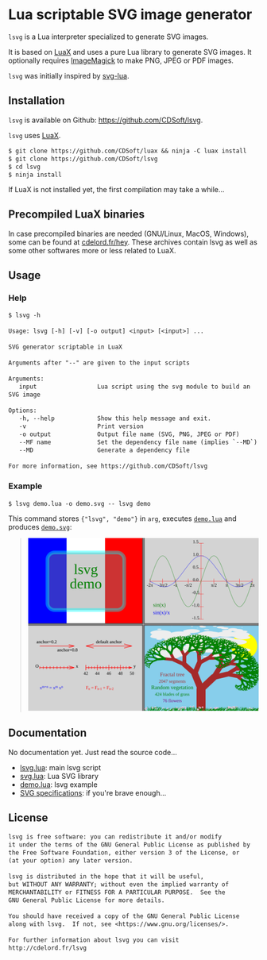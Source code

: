 # Lua scriptable SVG image generator

`lsvg` is a Lua interpreter specialized to generate SVG images.

It is based on [LuaX](https://github.com/CDSoft/luax) and uses a pure Lua
library to generate SVG images. It optionally requires
[ImageMagick](https://imagemagick.org/) to make PNG, JPEG or PDF images.

`lsvg` was initially inspired by [svg-lua](https://github.com/Jericho1060/svg-lua).

## Installation

`lsvg` is available on Github: <https://github.com/CDSoft/lsvg>.

`lsvg` uses [LuaX](https://github.com/CDSoft/luax).

```
$ git clone https://github.com/CDSoft/luax && ninja -C luax install
$ git clone https://github.com/CDSoft/lsvg
$ cd lsvg
$ ninja install
```

If LuaX is not installed yet, the first compilation may take a while...

## Precompiled LuaX binaries

In case precompiled binaries are needed (GNU/Linux, MacOS, Windows), some can
be found at [cdelord.fr/hey](http://cdelord.fr/hey). These archives contain
lsvg as well as some other softwares more or less related to LuaX.

## Usage

### Help

```
$ lsvg -h

Usage: lsvg [-h] [-v] [-o output] <input> [<input>] ...

SVG generator scriptable in LuaX

Arguments after "--" are given to the input scripts

Arguments:
   input                 Lua script using the svg module to build an SVG image

Options:
   -h, --help            Show this help message and exit.
   -v                    Print version
   -o output             Output file name (SVG, PNG, JPEG or PDF)
   --MF name             Set the dependency file name (implies `--MD`)
   --MD                  Generate a dependency file

For more information, see https://github.com/CDSoft/lsvg
```

### Example

```
$ lsvg demo.lua -o demo.svg -- lsvg demo
```

This command stores `{"lsvg", "demo"}` in `arg`, executes
[`demo.lua`](tests/demo.lua) and produces [`demo.svg`](tests/demo.svg):

> ![demo.svg](tests/demo.svg)

## Documentation

No documentation yet. Just read the source code...

- [lsvg.lua](lsvg.lua): main lsvg script
- [svg.lua](svg.lua): Lua SVG library
- [demo.lua](tests/demo.lua): lsvg example
- [SVG specifications](https://www.w3.org/TR/SVG12/): if you're brave enough...

## License

    lsvg is free software: you can redistribute it and/or modify
    it under the terms of the GNU General Public License as published by
    the Free Software Foundation, either version 3 of the License, or
    (at your option) any later version.

    lsvg is distributed in the hope that it will be useful,
    but WITHOUT ANY WARRANTY; without even the implied warranty of
    MERCHANTABILITY or FITNESS FOR A PARTICULAR PURPOSE.  See the
    GNU General Public License for more details.

    You should have received a copy of the GNU General Public License
    along with lsvg.  If not, see <https://www.gnu.org/licenses/>.

    For further information about lsvg you can visit
    http://cdelord.fr/lsvg
